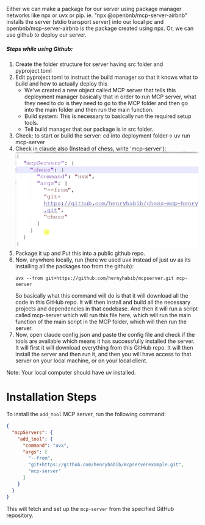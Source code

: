 Either we can make a package for our server using package manager networks like npx or uvx or pip. ie. "npx @openbnb/mcp-server-airbnb" installs the server (stdio transport server) into our local pc and openbnb/mcp-server-airbnb is the package created using npx. Or, we can use github to deploy our server.

##### Steps while  using Github:
1. Create the folder structure for server having src folder and pyproject.toml
2. Edit pyproject.toml to instruct the build manager so that it knows what to build and how to actually deploy this
    - We've created a new object called MCP server that tells this deployment manager basically that in order to run MCP server, what they need to do is they need to go to the MCP folder and then go into the main folder and then run the main function.
    - Build system: This is necessary to basically run the required setup tools.
    - Tell build manager that our package is in src folder.
3. Check: to start or build the server: cd into deployment folder-> uv run mcp-server
4. Check in claude also (Instead of chess, write 'mcp-server'):
![alt text](image-1.png)
5. Package it up and Put this into a public github repo.
6. Now, anywhere locally, run (here we used uvx instead of just uv as its installing all the packages too from the github):
    ```
    uvx --from git+https://github.com/hernyhabib/mcpserver.git mcp-server
    ```
    So basically what this command will do is that it will download all the code in this GitHub repo. It will then install and build all the necessary projects and dependencies in that codebase. And then it will run a script called mcp-server which will run this file here, which will run the main function of the main script in the MCP folder, which will then run the server.
7. Now, open claude config.json and paste the config file and check if the tools are available which means it has successfully installed the server. It will first it will download everything from this GitHub repo. It will then install the server and then run it, and then you will have access to that server on your local machine, or on your local client.

Note: Your local computer should have uv installed.

# Installation Steps

To install the `add_tool` MCP server, run the following command:

```json
{
  "mcpServers": {
    "add_tool": {
      "command": "uvx",
      "args": [
        "--from",
        "git+https://github.com/henryhabib/mcpserverexample.git",
        "mcp-server"
      ]
    }
  }
}
```

This will fetch and set up the `mcp-server` from the specified GitHub repository.
